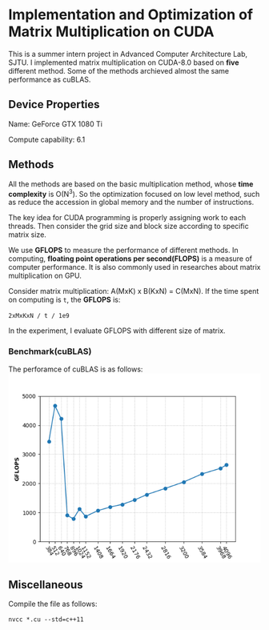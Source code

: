 # Implementation and Optimization of Matrix Multiplication on CUDA

This is a summer intern project in Advanced Computer Architecture Lab, SJTU. I implemented matrix multiplication on CUDA-8.0 based on **five** different method. Some of the methods archieved almost the same performance as cuBLAS.

## Device Properties
Name:  GeForce GTX 1080 Ti

Compute capability:  6.1

## Methods
All the methods are based on the basic multiplication method, whose **time complexity** is O(N<sup>3</sup>). So the optimization focused on low level method, such as reduce the accession in global memory and the number of instructions.

The key idea for CUDA programming is properly assigning work to each threads. Then consider the grid size and block size according to specific matrix size.

We use **GFLOPS** to measure the performance of different methods. In computing, **floating point operations per second(FLOPS)** is a measure of computer performance. It is also commonly used in researches about matrix multiplication on GPU. 

Consider matrix multiplication: A(MxK) x B(KxN) = C(MxN). If the time spent on computing is ``t``, the **GFLOPS** is:

``2xMxKxN / t / 1e9``

In the experiment, I evaluate GFLOPS with different size of matrix.

### Benchmark(cuBLAS)
The perforamce of cuBLAS is as follows:
![](fig/cu.png)


## Miscellaneous

Compile the file as follows:

```
nvcc *.cu --std=c++11
```

